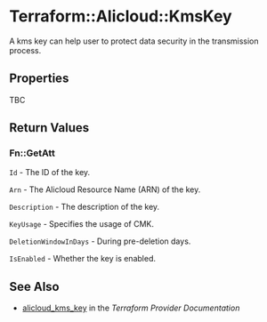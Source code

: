 # Terraform::Alicloud::KmsKey

A kms key can help user to protect data security in the transmission process.

## Properties

TBC

## Return Values

### Fn::GetAtt

`Id` - The ID of the key.

`Arn` - The Alicloud Resource Name (ARN) of the key.

`Description` - The description of the key.

`KeyUsage` - Specifies the usage of CMK.

`DeletionWindowInDays` - During pre-deletion days.

`IsEnabled` - Whether the key is enabled.

## See Also

* [alicloud_kms_key](https://www.terraform.io/docs/providers/alicloud/r/kms_key.html) in the _Terraform Provider Documentation_